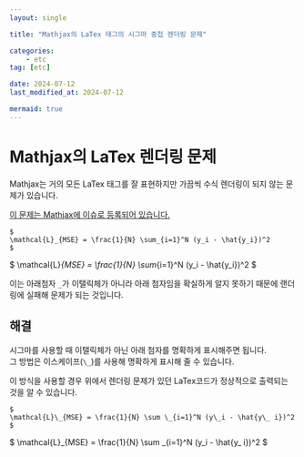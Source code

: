 ```yaml
---
layout: single

title: "Mathjax의 LaTex 태그의 시그마 중첩 렌더링 문제"

categories:
    - etc
tag: [etc]

date: 2024-07-12
last_modified_at: 2024-07-12

mermaid: true
---
```


# Mathjax의 LaTex 렌더링 문제

Mathjax는 거의 모든 LaTex 태그를 잘 표현하지만 가끔씩 수식 렌더링이 되지 않는 문제가 있습니다.

[이 문제는 Mathjax에 이슈로 등록되어 있습니다.](https://github.com/mathjax/MathJax/issues/984)

```
$
\mathcal{L}_{MSE} = \frac{1}{N} \sum_{i=1}^N (y_i - \hat{y_i})^2
$

```

$
\mathcal{L}_{MSE} = \frac{1}{N} \sum_{i=1}^N (y_i - \hat{y_i})^2
$

이는 아래첨자 `_`가 이탤릭체가 아니라 아래 첨자임을 확실하게 알지 못하기 때문에 랜더링에 실패해 문제가 되는 것입니다.

## 해결

시그마를 사용할 때 이탤릭체가 아닌 아래 첨자를 명확하게 표시해주면 됩니다.  
그 방법은 이스케이프(`\_`)를 사용해 명확하게 표시해 줄 수 있습니다.

이 방식을 사용할 경우 위에서 렌더링 문제가 있던 LaTex코드가 정상적으로 출력되는 것을 알 수 있습니다.

```
$
\mathcal{L}\_{MSE} = \frac{1}{N} \sum \_{i=1}^N (y\_i - \hat{y\_ i})^2
$
```

$
\mathcal{L}\_{MSE} = \frac{1}{N} \sum \_{i=1}^N (y\_i - \hat{y\_ i})^2
$
